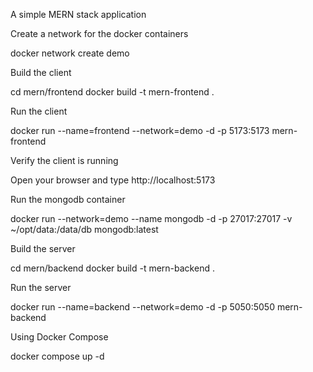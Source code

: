 A simple MERN stack application


Create a network for the docker containers


docker network create demo

Build the client

cd mern/frontend
docker build -t mern-frontend .


Run the client

docker run --name=frontend --network=demo -d -p 5173:5173 mern-frontend

Verify the client is running


Open your browser and type http://localhost:5173


Run the mongodb container


docker run --network=demo --name mongodb -d -p 27017:27017 -v ~/opt/data:/data/db mongodb:latest


Build the server


cd mern/backend
docker build -t mern-backend .


Run the server


docker run --name=backend --network=demo -d -p 5050:5050 mern-backend


Using Docker Compose


docker compose up -d
